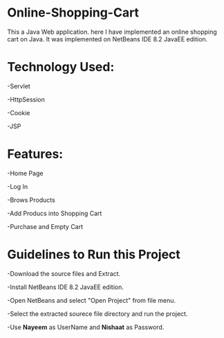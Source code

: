 # **Online-Shopping-Cart**

This a Java Web application. here I have implemented an online shopping cart on Java. It was implemented on NetBeans IDE 8.2 JavaEE edition.

# Technology Used:
-Servlet

-HttpSession

-Cookie

-JSP

# Features:
-Home Page

-Log In

-Brows Products

-Add Producs into Shopping Cart

-Purchase and Empty Cart


# Guidelines to Run this Project
-Download the source files and Extract.

-Install NetBeans IDE 8.2 JavaEE edition.

-Open NetBeans and select "Open Project" from file menu.

-Select the extracted sourece file directory and run the project.

-Use **Nayeem** as UserName and **Nishaat** as Password.
